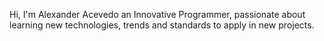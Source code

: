 Hi, I'm Alexander Acevedo an Innovative Programmer, passionate about learning new technologies, trends and standards to apply in new projects.

